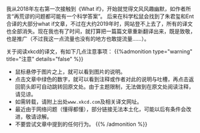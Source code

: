 
我从2018年左右第一次接触到《What if》，开始就觉得文风风趣幽默，如作者所言“再荒谬的问题都可能有一个科学答案”。
后来在科学松鼠会找到了朱君玺和Ent合译的大部分what if文章，不过在大约2019年时，网站登不上去了，所有的译文也全部消失。现在我也有了时间，就打算把一篇篇文章重新翻译出来，既是致敬，也是推广（不过我这一点流量也没有的地方也敢提流量……）。

关于阅读xkcd的译文，有如下几点注意事项：
{{%admonition type="warning" title="注意" details="false" %}}
- 鼠标悬停于图片之上，就可以看到图片的说明。
- 点击文章中绿色的数字，就可以看到注释或作者对此的说明与吐槽，再点击返回箭头即可自动跳转回原文处。由于主题限制，无法做到在原文处阅读注释，请见谅。
- 如需转载，请附上出处`www.xkcd.com`及相关译文网址。
- 最近由于网络问题（懂得都懂），部分链接无法本土化，可能以后有条件会改进，敬请谅解。
- 不要尝试文章中提到的任何行为。
{{% /admonition %}}


